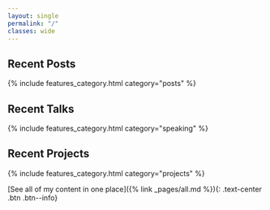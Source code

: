 ```yaml
---
layout: single
permalink: "/"
classes: wide
---
```

## Recent Posts

{% include features_category.html category="posts" %}

## Recent Talks

{% include features_category.html category="speaking" %}

## Recent Projects

{% include features_category.html category="projects" %}

<div class="feature__item--center" markdown="1">
[See all of my content in one place]({% link _pages/all.md %}){: .text-center .btn .btn--info}
</div>
